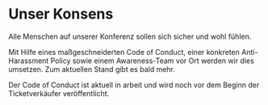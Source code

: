 # Unser Konsens

Alle Menschen auf unserer Konferenz sollen sich sicher und wohl fühlen.

Mit Hilfe eines maßgeschneiderten Code of Conduct, einer konkreten
Anti-Harassment Policy sowie einem Awareness-Team vor Ort werden wir dies
umsetzen. Zum aktuellen Stand gibt es bald mehr.

Der Code of Conduct ist aktuell in arbeit und wird noch vor dem Beginn der
Ticketverkäufer veröffentlicht.
